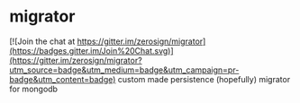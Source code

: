 # migrator

[![Join the chat at https://gitter.im/zerosign/migrator](https://badges.gitter.im/Join%20Chat.svg)](https://gitter.im/zerosign/migrator?utm_source=badge&utm_medium=badge&utm_campaign=pr-badge&utm_content=badge)
custom made persistence (hopefully) migrator for mongodb

